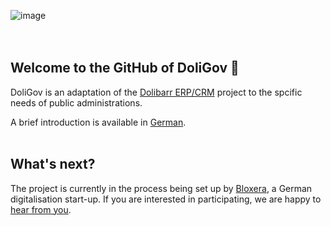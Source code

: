 ![image](https://user-images.githubusercontent.com/10772984/172575946-125246bc-69b4-43bc-a189-27736dfaaa3b.png)
<br>
<br>
<br>
## Welcome to the GitHub of DoliGov 👋

DoliGov is an adaptation of the <a href="https://www.dolibarr.org">Dolibarr ERP/CRM</a> project to the spcific needs of public administrations.

A brief introduction is available in <a href="https://www.doligov.de">German</a>. 
<br>
<br>
## What's next?

The project is currently in the process being set up by <a href="https://www.bloxera.com">Bloxera</a>, a German digitalisation start-up. If you 
are interested in participating, we are happy to <a href=https://www.bloxera.com/contact.php>hear from you</a>.

<!--

**Here are some ideas to get you started:**

🙋‍♀️ A short introduction - what is your organization all about?
🌈 Contribution guidelines - how can the community get involved?
👩‍💻 Useful resources - where can the community find your docs? Is there anything else the community should know?
🍿 Fun facts - what does your team eat for breakfast?
🧙 Remember, you can do mighty things with the power of [Markdown](https://docs.github.com/github/writing-on-github/getting-started-with-writing-and-formatting-on-github/basic-writing-and-formatting-syntax)
-->
